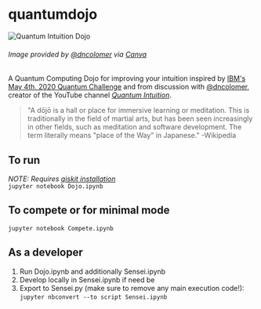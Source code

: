 # quantumdojo
![Quantum Intuition Dojo](qid.png)
###### _Image provided by [@dncolomer](https://github.com/dncolomer) via [Canva](https://about.canva.com/license-agreements/)_

A Quantum Computing Dojo for improving your intuition inspired by [IBM's May 4th, 2020 Quantum Challenge](https://github.com/qiskit-community/may4_challenge) and from discussion with [@dncolomer](https://github.com/dncolomer), creator of the YouTube channel _[Quantum Intuition](https://www.youtube.com/channel/UC-2knDbf4kzT3uzWo7iTJyw)_.

> "A dōjō is a hall or place for immersive learning or meditation. This is traditionally in the field of martial arts, but has been seen increasingly in other fields, such as meditation and software development. The term literally means "place of the Way" in Japanese." -Wikipedia

## To run
_NOTE: Requires [qiskit installation](https://qiskit.org/documentation/install.html)_   
`jupyter notebook Dojo.ipynb`

## To compete or for minimal mode
`jupyter notebook Compete.ipynb`

## As a developer
1. Run Dojo.ipynb and additionally Sensei.ipynb
2. Develop locally in Sensei.ipynb if need be 
3. Export to Sensei.py (make sure to remove any main execution code!):
   `jupyter nbconvert --to script Sensei.ipynb`
